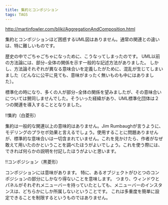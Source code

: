 ```yaml
---
title: 集約とコンポジション
tags: TAGS
---
```


http://martinfowler.com/bliki/AggregationAndComposition.html

集約とコンポジションほど困惑するUML図はありません。通常の関連との違いは、特に難しいものです。

歴史の中でごちゃごちゃになっために、こうなってしまったのです。
UML以前の方法論には、部分−全体の関係を示す一般的な記述方法がありました。
しかし、方法論それぞれが異なる意味合いを定義したがために、混乱が生じてしまいました（どんなに公平に見ても、意味がまったく無いものも中にはありました）。

標準化の時になり、多くの人が部分−全体の関係を望みましたが、その意味合いについては賛同しませんでした。そういった経緯があり、UML標準化団体は２つの関連を導入することとなりました。

!!集約（白菱形）

集約は一般的な関連以上の意味的はありません。Jim Rumbaughが言うように、モデリングのプラセボ効果と言えるでしょう。使用することに問題ありませんが、標準的な意味合いは一切含まれていません。これを見かけたら、作者がなぜ敢えて用いたのかということを調べたほうがよいでしょう。これを使う際には、できれば何らかの説明を付記したほうがよいと思います。

!!コンポジション（黒菱形）

コンポジションには意味があります。
特に、あるオブジェクトがひとつのコンポジションの部分にしかなり得ないことを意味します。
つまり、ウィンドウとパネルがそれぞれメニューバーを持っていたとしても、メニューバーのインスタンスは、どちらかにしか所属しないということです。
これは多重度を簡単に設定できることを制限するというものではありません。
